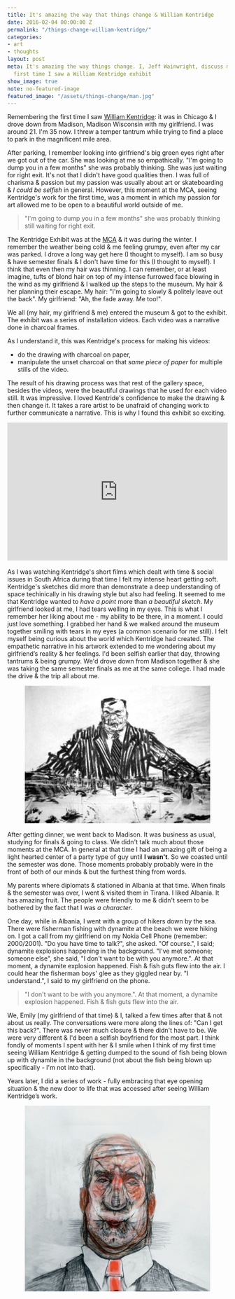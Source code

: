 ```yaml
---
title: It's amazing the way that things change & William Kentridge
date: 2016-02-04 00:00:00 Z
permalink: "/things-change-william-kentridge/"
categories:
- art
- thoughts
layout: post
meta: It's amazing the way things change. I, Jeff Wainwright, discuss myself & the
  first time I saw a William Kentridge exhibit
show_image: true
note: no-featured-image
featured_image: "/assets/things-change/man.jpg"
---
```


Remembering the first time I saw [William Kentridge](//en.wikipedia.org/wiki/William_Kentridge): it was in Chicago & I drove down from Madison, Madison Wisconsin with my girlfriend. I was around 21. I'm 35 now. I threw a temper tantrum while trying to find a place to park in the magnificent mile area.

After parking, I remember looking into girlfriend's big green eyes right after we got out of the car. She was looking at me so empathically. "I'm going to dump you in a few months" she was probably thinking. She was just waiting for right exit. It's not that I didn't have good qualities then. I was full of charisma & passion but my passion was usually about art or skateboarding & _I could be selfish_ in general. However, this moment at the MCA, seeing Kentridge's work for the first time, was a moment in which my passion for art allowed me to be open to a beautiful world outside of me.

> "I'm going to dump you in a few months" she was probably thinking still waiting for right exit.

The Kentridge Exhibit was at the [MCA](//mcachicago.org/Home) & it was during the winter. I remember the weather being cold & me feeling grumpy, even after my car was parked. I drove a long way get here (I thought to myself). I am so busy & have semester finals & I don't have time for this (I thought to myself). I think that even then my hair was thinning. I can remember, or at least imagine, tufts of blond hair on top of my intense furrowed face blowing in the wind as my girlfriend & I walked up the steps to the museum. My hair & her planning their escape. My hair: "I'm going to slowly & politely leave out the back". My girlfriend: "Ah, the fade away. Me too!".

We all (my hair, my girlfriend & me) entered the museum & got to the exhibit. The exhibit was a series of installation videos. Each video was a narrative done in charcoal frames.

As I understand it, this was Kentridge's process for making his videos:
- do the drawing with charcoal on paper,
- manipulate the unset charcoal on that _same piece of paper_ for multiple stills of the video.

The result of his drawing process was that rest of the gallery space, besides the videos, were the beautiful drawings that he used for each video still. It was impressive. I loved Kentride's confidence to make the drawing & then change it. It takes a rare artist to be unafraid of changing work to further communicate a narrative. This is why I found this exhibit so exciting.

<iframe style="height: auto; min-height: 315px; width: 100%;" src="https://www.youtube.com/embed/OmvK7A84dlk" frameborder="0" allowfullscreen></iframe>

As I was watching Kentridge's short films which dealt with time & social issues in South Africa during that time I felt my intense heart getting soft. Kentridge's sketches did more than demonstrate a deep understanding of space techinically in his drawing style but also had feeling. It seemed to me that Kentridge wanted to _have a point_ more than _a beautiful sketch_. My girlfriend looked at me, I had tears welling in my eyes. This is what I remember her liking about me - my ability to be there, in a moment. I could just love something. I grabbed her hand & we walked around the museum together smiling with tears in my eyes (a common scenario for me still). I felt myself being curious about the world which Kentridge had created. The empathetic narrative in his artwork extended to me wondering about my girlfriend’s reality & her feelings. I'd been selfish earlier that day, throwing tantrums & being grumpy. We'd drove down from Madison together & she was taking the same semester finals as me at the same college. I had made the drive & the trip all about me.

<figure>
<img src="/assets/things-change/william-kentridge.jpg" alt="Drawing by William Kentridge: Anything Is Possible" />
</figure>

After getting dinner, we went back to Madison. It was business as usual, studying for finals & going to class. We didn't talk much about those moments at the MCA. In general at that time I had an amazing gift of being a light hearted center of a party type of guy until **I wasn't**. So we coasted until the semester was done. Those moments probably probably were in the front of both of our minds & but the furthest thing from words.

My parents where diplomats & stationed in Albania at that time. When finals & the semester was over, I went & visited them in Tirana. I liked Albania. It has amazing fruit. The people were friendly to me & didn't seem to be bothered by the fact that I was _a character_.

One day, while in Albania, I went with a group of hikers down by the sea. There were fisherman fishing with dynamite at the beach we were hiking on. I got a call from my girlfriend on my Nokia Cell Phone (remember: 2000/2001). "Do you have time to talk?", she asked. "Of course.", I said; dynamite explosions happening in the background. "I've met someone; someone else", she said, "I don't want to be with you anymore.". At that moment, a dynamite explosion happened. Fish & fish guts flew into the air. I could hear the fisherman boys' glee as they giggled near by. "I understand.", I said to my girlfriend on the phone.

>"I don't want to be with you anymore.". At that moment, a dynamite explosion happened. Fish & fish guts flew into the air.

We, Emily (my girlfriend of that time) & I, talked a few times after that & not about us really. The conversations were more along the lines of: "Can I get this back?". There was never much closure & there didn't have to be. We were very different & I'd been a selfish boyfriend for the most part. I think fondly of moments I spent with her & I smile when I think of my first time seeing William Kentridge & getting dumped to the sound of fish being blown up with dynamite in the background (not about the fish being blown up specifically - I'm not into that).

Years later, I did a series of work - fully embracing that eye opening situation & the new door to life that was accessed after seeing William Kentridge’s work.

<figure>
<img src="/assets/things-change/man.jpg" alt="Drawing by William Kentridge: Anything Is Possible" />
</figure>